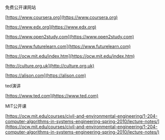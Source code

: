 免费公开课网站

[https://www.coursera.org](https://www.coursera.org)

[https://www.edx.org](https://www.edx.org)

[https://www.open2study.com](https://www.open2study.com)

[https://www.futurelearn.com](https://www.futurelearn.com)

[https://ocw.mit.edu/index.htm](https://ocw.mit.edu/index.htm)

[http://culture.org.uk](http://culture.org.uk)

[https://alison.com](https://alison.com)

ted演讲

[https://www.ted.com](https://www.ted.com)

MIT公开课

[https://ocw.mit.edu/courses/civil-and-environmental-engineering/1-204-computer-algorithms-in-systems-engineering-spring-2010/lecture-notes/](https://ocw.mit.edu/courses/civil-and-environmental-engineering/1-204-computer-algorithms-in-systems-engineering-spring-2010/lecture-notes/)

